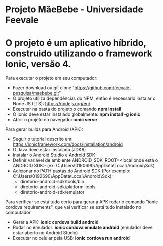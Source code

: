 # Projeto MãeBebe - Universidade Feevale

# O projeto é um aplicativo híbrido, construido utilizando o framework Ionic, versão 4.

Para executar o projeto em seu computador:
- Fazer download ou git clone "https://github.com/feevale-pesquisa/maebebe.git"
- O projeto utiliza dependências do NPM, então é necessário instalar o Node JS (LTS): https://nodejs.org/en/
- Executar na pasta do projeto o comando **npm install** 
- O Ionic deve estar instalado globalmente: **npm install -g ionic**
- Abrir o projeto no navegador **ionic serve**

Para gerar builds para Android (APK):
- Seguir o tutorial descrito em: https://ionicframework.com/docs/installation/android
- O Java deve estar instalado (JDK8)
- Instalar o Android Studio e Android SDK
- Definir variável de ambiente ANDROID_SDK_ROOT=<local onde está o ANDROID SDK> (ex: C:\Users\0190690\AppData\Local\Android\Sdk\)
- Adicionar no PATH pastas do Android SDK (Por exemplo: C:\Users\0190690\AppData\Local\Android\Sdk\):
  - diretorio-android-sdk/tools/bin
  - diretorio-android-sdk/platform-tools
  - diretorio-android-sdk/emulator
  
Para verificar se está tudo certo para gerar a APK rodar o comando "ionic cordova requirements", que vai verificar se está tudo instalado no computador
- Gerar a APK: **ionic cordova build android**
- Rodar no emulador: **ionic cordova emulate android** (emulador deve estar aberto no Android Studio)
- Executar no celular pela USB: **ionic cordova run android**
